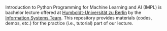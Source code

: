 Introduction to Python Programming for Machine Learning and AI (IMPL) is bachelor lecture offered at [Humboldt-Universität zu Berlin](http://www.hu-berlin.de) by the [Information Systems Team](https://www.wiwi.hu-berlin.de/en/Professorships/bwl/wi/standardseite-en). This repository provides materials (codes, demos, etc.) for the practice (i.e., tutorial) part of our lecture. 
